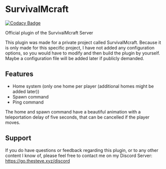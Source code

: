 # SurvivalMcraft
[![Codacy Badge](https://app.codacy.com/project/badge/Grade/0f5166e4331f4b4b91638705e9d59a88)](https://www.codacy.com/gh/thestevexyz/SurvivalMcraft/dashboard?utm_source=github.com&amp;utm_medium=referral&amp;utm_content=thestevexyz/SurvivalMcraft&amp;utm_campaign=Badge_Grade)

Official plugin of the SurvivalMcraft Server

This plugin was made for a private project called SurvivalMcraft.
Because it is only made for this specific project, I have not added any configuration options, so you would have to modify and then build the plugin by yourself.
Maybe a configuration file will be added later if publicly demanded.

## Features
  - Home system (only one home per player (additional homes might be added later))
  - Spawn command
  - Ping command

The home and spawn command have a beautiful animation with a teleportation delay of five seconds, that can be cancelled if the player moves.

## Support
If you do have questions or feedback regarding this plugin, or to any other content I know of, please feel free to contact me on my Discord Server: https://go.thesteve.xyz/discord
